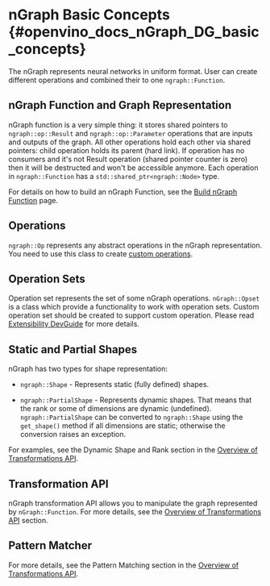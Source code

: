 # nGraph Basic Concepts {#openvino_docs_nGraph_DG_basic_concepts}

The nGraph represents neural networks in uniform format. User can create different operations and combined their to one `ngraph::Function`.

## nGraph Function and Graph Representation <a name="ngraph_function"></a>

nGraph function is a very simple thing: it stores shared pointers to `ngraph::op::Result` and `ngraph::op::Parameter` operations that are inputs and outputs of the graph. 
All other operations hold each other via shared pointers: child operation holds its parent (hard link). If operation has no consumers and it's not Result operation
(shared pointer counter is zero) then it will be destructed and won't be accessible anymore. Each operation in `ngraph::Function` has a `std::shared_ptr<ngraph::Node>` type.

For details on how to build an nGraph Function, see the [Build nGraph Function](./build_function.md) page.

## Operations

`ngraph::Op` represents any abstract operations in the nGraph representation. You need to use this class to create [custom operations](../IE_DG/Extensibility_DG/AddingNGraphOps.md).

## Operation Sets

Operation set represents the set of some nGraph operations. `nGraph::Opset` is a class which provide a functionality to work with operation sets.
Custom operation set should be created to support custom operation. Please read [Extensibility DevGuide](../IE_DG/Extensibility_DG/Intro.md) for more details.

## Static and Partial Shapes

nGraph has two types for shape representation: 

* `ngraph::Shape` - Represents static (fully defined) shapes.

* `ngraph::PartialShape` - Represents dynamic shapes. That means that the rank or some of dimensions are dynamic (undefined). `ngraph::PartialShape` can be converted to `ngraph::Shape` using the `get_shape()` method if all dimensions are static; otherwise the conversion raises an exception.

For examples, see the Dynamic Shape and Rank section in the [Overview of Transformations API](./nGraphTransformation.md).


## Transformation API

nGraph transformation API allows you to manipulate the graph represented by `nGraph::Function`. For more details, see the [Overview of Transformations API](./nGraphTransformation.md) section.

## Pattern Matcher

For more details, see the Pattern Matching section in the [Overview of Transformations API](./nGraphTransformation.md).
